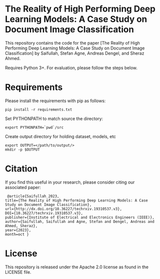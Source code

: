 # The Reality of High Performing Deep Learning Models: A Case Study on Document Image Classification
This repository contains the code for the paper [The Reality of High Performing Deep Learning Models: A Case Study on
Document Image Classification] by Saifullah, Stefan Agne, Andreas Dengel, and Sheraz Ahmed.

Requires Python 3+. For evaluation, please follow the steps below.

# Requirements
Please install the requirements with pip as follows:
```
pip install -r requirements.txt
```

Set PYTHONPATH to match source the directory:
```
export PYTHONPATH=`pwd`/src
```

Create output directory for holding dataset, models, etc
```
export OUTPUT=</path/to/output/>
mkdir -p $OUTPUT
```

# Citation
If you find this useful in your research, please consider citing our associated paper:
```
 @article{Saifullah_2023,
title={The Reality of High Performing Deep Learning Models: A Case Study on Document Image Classification},
url={http://dx.doi.org/10.36227/techrxiv.19310537.v3},
DOI={10.36227/techrxiv.19310537.v3},
publisher={Institute of Electrical and Electronics Engineers (IEEE)},
author={Saifullah, Saifullah and Agne, Stefan and Dengel, Andreas and Ahmed, Sheraz},
year={2023},
month=oct }
```

# License
This repository is released under the Apache 2.0 license as found in the LICENSE file.
